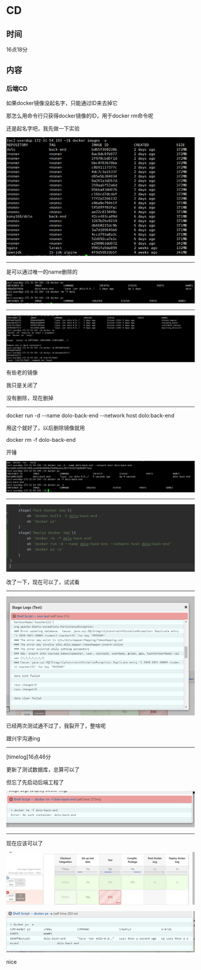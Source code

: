 # CD

## 时间

16点18分

## 内容

### 后端CD

如果docker镜像没起名字，只能通过ID来去掉它

那怎么用命令行只获得docker镜像的ID，用于docker rm命令呢

还是起名字吧，我先做一下实验

![image-20200727162245491](CD.assets/image-20200727162245491.png)

----

是可以通过唯一的name删除的

![image-20200727162601994](CD.assets/image-20200727162601994.png)



--------

![image-20200727162805981](CD.assets/image-20200727162805981.png)

有些老的镜像

我只是关闭了

没有删除，现在删掉

--------

docker run -d --name dolo-back-end --network host dolo:back-end

用这个就好了，以后删除镜像就用

docker rm -f dolo-back-end

开锤

![image-20200727163029386](CD.assets/image-20200727163029386.png)

-------

![image-20200727163121961](CD.assets/image-20200727163121961.png)

改了一下，现在可以了，试试看

-----

![image-20200727164545859](CD.assets/image-20200727164545859.png)

已经两次测试通不过了，我裂开了，整啥呢

跟兴宇沟通ing

-------

[timelog]16点46分

更新了测试数据库，总算可以了

但忘了先启动后端工程了

![image-20200727165239882](CD.assets/image-20200727165239882.png)

-------

现在应该可以了

![image-20200727165734408](CD.assets/image-20200727165734408.png)

![image-20200727165743598](CD.assets/image-20200727165743598.png)

nice